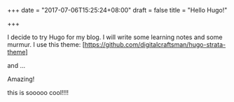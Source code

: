 +++
date = "2017-07-06T15:25:24+08:00"
draft = false
title = "Hello Hugo!"

+++

I decide to try Hugo for my blog. I will write some learning notes and some murmur.
I use this theme: 
	[https://github.com/digitalcraftsman/hugo-strata-theme]

and ...

Amazing!

this is sooooo cool!!!!